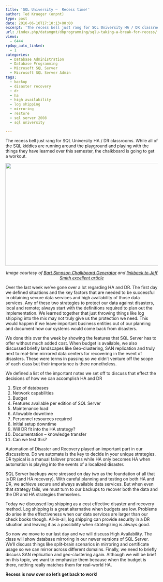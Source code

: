 ```yaml
---
title: 'SQL University –  Recess time!'
author: Ted Krueger (onpnt)
type: post
date: 2010-06-10T17:10:13+00:00
excerpt: 'The recess bell just rang for SQL University HA / DR classrooms.  While all of the SQL kiddies are running around the playground and playing with the things they have learned over this semester, the chalkboard is going to get a workout so when they get back, they can take the notes they slacked on earlier.'
url: /index.php/datamgmt/dbprogramming/sqlu-taking-a-break-for-recess/
views:
  - 6444
rp4wp_auto_linked:
  - 1
categories:
  - Database Administration
  - Database Programming
  - Microsoft SQL Server
  - Microsoft SQL Server Admin
tags:
  - backup
  - disaster recovery
  - dr
  - ha
  - high availability
  - log shipping
  - mirroring
  - restore
  - sql server 2008
  - sql university

---
```

The recess bell just rang for SQL University HA / DR classrooms. While all of the SQL kiddies are running around the playground and playing with the things they have learned over this semester, the chalkboard is going to get a workout.

<div class="image_block">
  <img src="/wp-content/uploads/blogs/DataMgmt/bart.gif" alt="" title="" width="628" height="339" />
</div>

<p align="center">
  <i>Image courtesy of <a href="http://www.addletters.com/pictures/bart-simpson-generator/233605.htm">Bart Simpson Chalkboard Generator</a> and <a href="http://toadworld.com/BLOGS/tabid/67/EntryID/543/Default.aspx">linkback to Jeff Smith excellent article</a></i>
</p>

Over the last week we’ve gone over a lot regarding HA and DR. The first day we defined situations and the key factors that are needed to be successful in obtaining secure data services and high availability of those data services. Any of these two strategies to protect our data against disasters, local and remote; always start with the definitions required to plan out the implementation. We learned together that just throwing things like log shipping into the mix may not truly give us the protection we need. This would happen if we leave important business entities out of our planning and document how our systems would come back from disasters. 

We done this over the week by showing the features that SQL Server has to offer without much added cost. When budget is available, we also discussed briefly landscapes like Geo-clustering, SAN replication and truly next to real-time mirrored data centers for recovering in the event of disasters. These were terms in passing so we didn’t venture off the scope of each class but their importance is there nonetheless. 

We defined a list of the important notes we set off to discuss that effect the decisions of how we can accomplish HA and DR

  1. Size of databases
  2. Network capabilities
  3. Budget
  4. Features available per edition of SQL Server
  5. Maintenance load
  6. Allowable downtime
  7. Personnel resources required
  8. Initial setup downtime
  9. Will DR fit into the HA strategy?
 10. Documentation – knowledge transfer
 11. Can we test this?

Automation of Disaster and Recovery played an important part in our discussions. Do we automate is the key to decide in your unique strategies. DR typical is a manual failover process while HA only becomes HA when automation is playing into the events of a localized disaster.

SQL Server backups were stressed on day two as the foundation of all that is DR (and HA recovery). With careful planning and testing on both HA and DR, we achieve secure and always available data services. But when even that strategy fails, we must turn to our backups to recover both the data and the DR and HA strategies themselves. 

Today we discussed log shipping as a cost effective disaster and recovery method. Log shipping is a great alternative when budgets are low. Problems do arise in the effectiveness when our data services are larger than our check books though. All-in-all, log shipping can provide security in a DR situation and leaving it as a possibility when strategizing is always good. 

So now we move to our last day and we will discuss High Availability. The class will show database mirroring in our newer versions of SQL Server. We’ll discuss things like split-brain scenarios in mirroring and certificate usage so we can mirror across different domains. Finally, we need to briefly discuss SAN replication and geo-clustering again. Although we will be brief on this topic, we want to emphasize them because when the budget is there, nothing really matches them for real-world HA.

**Recess is now over so let’s get back to work!**